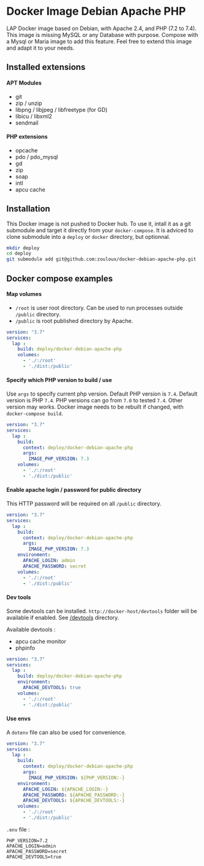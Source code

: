 # Docker Image Debian Apache PHP
LAP Docker image based on Debian, with Apache 2.4, and PHP (7.2 to 7.4).
This image is missing MySQL or any Database with purpose. Compose with a Mysql or Maria image to add this feature.
Feel free to extend this image and adapt it to your needs.

## Installed extensions

#### APT Modules

- git
- zip / unzip
- libpng / libjpeg / libfreetype (for GD)
- libicu / libxml2
- sendmail

#### PHP extensions

- opcache
- pdo / pdo_mysql
- gd
- zip
- soap
- intl
- apcu cache

## Installation
This Docker image is not pushed to Docker hub. To use it, intall it as a git submodule and target it directly from your `docker-compose`.
It is adviced to clone submodule into a `deploy` or `docker` directory, but optionnal.

```bash
mkdir deploy
cd deploy
git submodule add git@github.com:zouloux/docker-debian-apache-php.git
```


## Docker compose examples


#### Map volumes

- `/root` is user root directory. Can be used to run processes outside `/public` directory.
- `/public` is root published directory by Apache.


```yaml
version: "3.7"
services:
  lap :
    build: deploy/docker-debian-apache-php
    volumes:
      - './:/root'
      - './dist:/public'
```


#### Specify which PHP version to build / use

Use `args` to specify current php version. Default PHP version is `7.4`.
Default version is PHP `7.4`.
PHP versions can go from `7.0` to tested `7.4`. Other version may works.
Docker image needs to be rebuilt if changed, with `docker-compose build`.

```yaml
version: "3.7"
services:
  lap :
    build:
      context: deploy/docker-debian-apache-php
      args:
        IMAGE_PHP_VERSION: 7.3
    volumes:
      - './:/root'
      - './dist:/public'
```


#### Enable apache login / password for public directory

This HTTP password will be required on all `/public` directory.

```yaml
version: "3.7"
services:
  lap :
    build:
      context: deploy/docker-debian-apache-php
      args:
        IMAGE_PHP_VERSION: 7.3
    environment:
      APACHE_LOGIN: admin
      APACHE_PASSWORD: secret
    volumes:
      - './:/root'
      - './dist:/public'
```


#### Dev tools

Some devtools can be installed. `http://docker-host/devtools` folder will be available if enabled.
See [/devtools](https://github.com/zouloux/docker-debian-apache-php/tree/main/devtools) directory.

Available devtools :
- apcu cache monitor
- phpinfo

```yaml
version: "3.7"
services:
  lap :
    build: deploy/docker-debian-apache-php
    environment:
      APACHE_DEVTOOLS: true
    volumes:
      - './:/root'
      - './dist:/public'
```


#### Use envs

A `dotenv` file can also be used for convenience.

```yaml
version: "3.7"
services:
  lap :
    build:
      context: deploy/docker-debian-apache-php
      args:
        IMAGE_PHP_VERSION: ${PHP_VERSION:-}
    environment:
      APACHE_LOGIN: ${APACHE_LOGIN:-}
      APACHE_PASSWORD: ${APACHE_PASSWORD:-}
      APACHE_DEVTOOLS: ${APACHE_DEVTOOLS:-}
    volumes:
      - './:/root'
      - './dist:/public'
```


`.env` file :
```
PHP_VERSION=7.2
APACHE_LOGIN=admin
APACHE_PASSWORD=secret
APACHE_DEVTOOLS=true
```